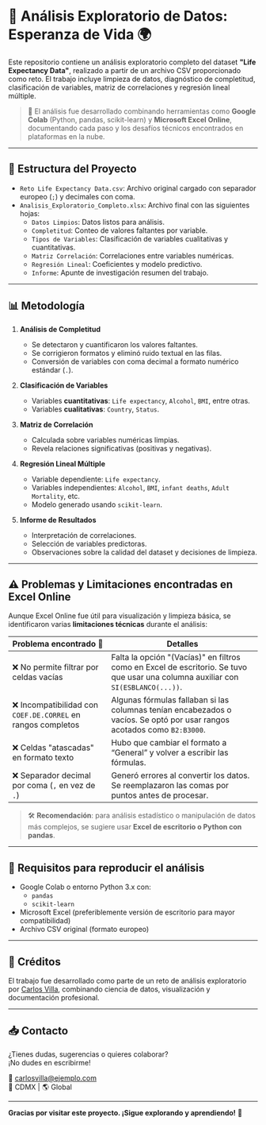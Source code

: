 # 🧠 Análisis Exploratorio de Datos: Esperanza de Vida 🌍

Este repositorio contiene un análisis exploratorio completo del dataset **"Life Expectancy Data"**, realizado a partir de un archivo CSV proporcionado como reto. El trabajo incluye limpieza de datos, diagnóstico de completitud, clasificación de variables, matriz de correlaciones y regresión lineal múltiple.

> 📌 El análisis fue desarrollado combinando herramientas como **Google Colab** (Python, pandas, scikit-learn) y **Microsoft Excel Online**, documentando cada paso y los desafíos técnicos encontrados en plataformas en la nube.

---

## 📁 Estructura del Proyecto

- `Reto Life Expectancy Data.csv`: Archivo original cargado con separador europeo (`;`) y decimales con coma.
- `Analisis_Exploratorio_Completo.xlsx`: Archivo final con las siguientes hojas:
  - `Datos Limpios`: Datos listos para análisis.
  - `Completitud`: Conteo de valores faltantes por variable.
  - `Tipos de Variables`: Clasificación de variables cualitativas y cuantitativas.
  - `Matriz Correlación`: Correlaciones entre variables numéricas.
  - `Regresión Lineal`: Coeficientes y modelo predictivo.
  - `Informe`: Apunte de investigación resumen del trabajo.

---

## 📊 Metodología

1. **Análisis de Completitud**
   - Se detectaron y cuantificaron los valores faltantes.
   - Se corrigieron formatos y eliminó ruido textual en las filas.
   - Conversión de variables con coma decimal a formato numérico estándar (`.`).

2. **Clasificación de Variables**
   - Variables **cuantitativas**: `Life expectancy`, `Alcohol`, `BMI`, entre otras.
   - Variables **cualitativas**: `Country`, `Status`.

3. **Matriz de Correlación**
   - Calculada sobre variables numéricas limpias.
   - Revela relaciones significativas (positivas y negativas).

4. **Regresión Lineal Múltiple**
   - Variable dependiente: `Life expectancy`.
   - Variables independientes: `Alcohol`, `BMI`, `infant deaths`, `Adult Mortality`, etc.
   - Modelo generado usando `scikit-learn`.

5. **Informe de Resultados**
   - Interpretación de correlaciones.
   - Selección de variables predictoras.
   - Observaciones sobre la calidad del dataset y decisiones de limpieza.

---

## ⚠️ Problemas y Limitaciones encontradas en Excel Online

Aunque Excel Online fue útil para visualización y limpieza básica, se identificaron varias **limitaciones técnicas** durante el análisis:

| Problema encontrado 🐞                | Detalles |
|--------------------------------------|----------|
| ❌ No permite filtrar por celdas vacías | Falta la opción "(Vacías)" en filtros como en Excel de escritorio. Se tuvo que usar una columna auxiliar con `SI(ESBLANCO(...))`. |
| ❌ Incompatibilidad con `COEF.DE.CORREL` en rangos completos | Algunas fórmulas fallaban si las columnas tenían encabezados o vacíos. Se optó por usar rangos acotados como `B2:B3000`. |
| ❌ Celdas "atascadas" en formato texto | Hubo que cambiar el formato a “General” y volver a escribir las fórmulas. |
| ❌ Separador decimal por coma (`,` en vez de `.`) | Generó errores al convertir los datos. Se reemplazaron las comas por puntos antes de procesar. |

> 🛠️ **Recomendación**: para análisis estadístico o manipulación de datos más complejos, se sugiere usar **Excel de escritorio o Python con pandas**.

---

## 📌 Requisitos para reproducir el análisis

- Google Colab o entorno Python 3.x con:
  - `pandas`
  - `scikit-learn`
- Microsoft Excel (preferiblemente versión de escritorio para mayor compatibilidad)
- Archivo CSV original (formato europeo)

---

## 🤝 Créditos

El trabajo fue desarrollado como parte de un reto de análisis exploratorio por [Carlos Villa](#), combinando ciencia de datos, visualización y documentación profesional.

---

## 📥 Contacto

¿Tienes dudas, sugerencias o quieres colaborar?  
¡No dudes en escribirme!

📧 carlosvilla@ejemplo.com  
📍 CDMX | 🌎 Global

---

**Gracias por visitar este proyecto. ¡Sigue explorando y aprendiendo!** 🚀
